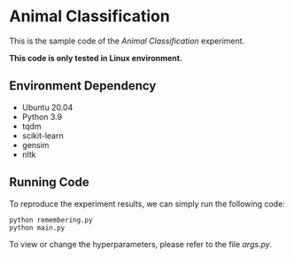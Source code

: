 # Animal Classification

This is the sample code of the _Animal Classification_ experiment.

**This code is only tested in Linux environment.**

## Environment Dependency

- Ubuntu 20.04
- Python 3.9
- tqdm
- scikit-learn
- gensim
- nltk

## Running Code

To reproduce the experiment results, we can simply run the following code:

```
python remembering.py
python main.py
```

To view or change the hyperparameters, please refer to the file *args.py*.